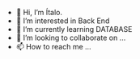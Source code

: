 - 👋 Hi, I’m Ítalo.
- 👀 I’m interested in  Back End
- 🌱 I’m currently learning DATABASE
- 💞️ I’m looking to collaborate on ...
- 📫 How to reach me ...

<!---
Limaitalos/Limaitalos is a ✨ special ✨ repository because its `README.md` (this file) appears on your GitHub profile.
You can click the Preview link to take a look at your changes.
--->
